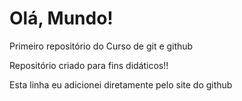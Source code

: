 # Olá, Mundo!
Primeiro repositório do Curso de git e github

Repositório criado para fins didáticos!!

Esta linha eu adicionei diretamente pelo site do github
